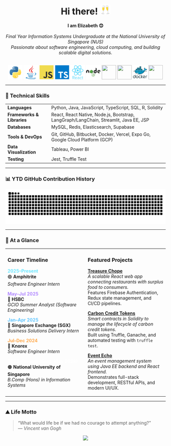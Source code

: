<h1 align="center">Hi there! <img src="assets/clinking-glasses_1f942.gif" alt="👋" width="32" height="32"></h1>

<p align="center">
  <b>I am Elizabeth 😊</b><br><br>
  <i>
    Final Year Information Systems Undergraduate at the National University of Singapore (NUS)<br>
    Passionate about software engineering, cloud computing, and building scalable digital solutions.<br>
  </i><br>
</p>

<p align="center">
  <a href="https://www.python.org/"><img src="https://raw.githubusercontent.com/devicons/devicon/master/icons/python/python-original.svg" width="45" height="45"/></a>
  <a href="https://www.java.com"><img src="https://raw.githubusercontent.com/devicons/devicon/master/icons/java/java-original.svg" width="45" height="45"/></a>
  <a href="https://developer.mozilla.org/en-US/docs/Web/JavaScript"><img src="https://raw.githubusercontent.com/devicons/devicon/master/icons/javascript/javascript-original.svg" width="45" height="45"/></a>
  <a href="https://www.typescriptlang.org/"><img src="https://raw.githubusercontent.com/devicons/devicon/master/icons/typescript/typescript-original.svg" width="45" height="45"/></a>
  <a href="https://reactjs.org/"><img src="https://raw.githubusercontent.com/devicons/devicon/master/icons/react/react-original-wordmark.svg" width="45" height="45"/></a>
  <a href="https://nodejs.org/"><img src="https://raw.githubusercontent.com/devicons/devicon/master/icons/nodejs/nodejs-original-wordmark.svg" width="45" height="45"/></a>
  <a href="https://firebase.google.com/"><img src="https://www.vectorlogo.zone/logos/firebase/firebase-icon.svg" width="45" height="45"/></a>
  <a href="https://cloud.google.com/"><img src="https://www.vectorlogo.zone/logos/google_cloud/google_cloud-icon.svg" width="45" height="45"/></a>
  <a href="https://www.docker.com/"><img src="https://raw.githubusercontent.com/devicons/devicon/master/icons/docker/docker-original-wordmark.svg" width="45" height="45"/></a>
  <a href="https://git-scm.com/"><img src="https://www.vectorlogo.zone/logos/git-scm/git-scm-icon.svg" width="45" height="45"/></a>
</p>

---

### 🧠 Technical Skills

<table align="center">
  <tr>
    <td><b>Languages</b></td>
    <td>Python, Java, JavaScript, TypeScript, SQL, R, Solidity</td>
  </tr>
  <tr>
    <td><b>Frameworks & Libraries</b></td>
    <td>React, React Native, Node.js, Bootstrap, LangGraph/LangChain, Streamlit, Java EE, JSP</td>
  </tr>
  <tr>
    <td><b>Databases</b></td>
    <td>MySQL, Redis, Elasticsearch, Supabase</td>
  </tr>
  <tr>
    <td><b>Tools & DevOps</b></td>
    <td>Git, GitHub, Bitbucket, Docker, Vercel, Expo Go, Google Cloud Platform (GCP)</td>
  </tr>
  <tr>
    <td><b>Data Visualization</b></td>
    <td>Tableau, Power BI</td>
  </tr>
  <tr>
    <td><b>Testing</b></td>
    <td>Jest, Truffle Test</td>
  </tr>
</table>


---

### 📊 YTD GitHub Contribution History

![Snake animation](https://github.com/elizabethrakhibaby/elizabethrakhibaby/blob/output/github-contribution-grid-snake.svg)

<!-- Add one blank line before and after HTML tables to ensure rendering -->
---
### 🎯 At a Glance

<table>
<tr>
<td width="50%" valign="top">

<h3>Career Timeline</h3>

<p><b style="color:#6be6ff;">2025–Present</b><br>🟢 <b>Amphitrite</b><br><i>Software Engineer Intern</i></p>
<p><b style="color:#b088ff;">May–Jul 2025</b><br>🔵 <b>HSBC</b><br><i>GCIO Summer Analyst (Software Engineering)</i></p>
<p><b style="color:#62c6ff;">Jan–Apr 2025</b><br>🔵 <b>Singapore Exchange (SGX)</b><br><i>Business Solutions Delivery Intern</i></p>
<p><b style="color:#ffaa4f;">Jul–Dec 2024</b><br>🔵 <b>Knorex</b><br><i>Software Engineer Intern</i></p>
<p><b style="color:#ffffff;">2022–Present (Grad. May 2026) </b><br>🟠 <b>National University of Singapore</b><br><i>B.Comp (Hons) in Information Systems</i></p>

</td>
<td width="50%" valign="top">

<h3>Featured Projects</h3>

<p>
<b><a href="https://treasure-chope.firebaseapp.com/" target="_blank">Treasure Chope</a></b><br>
<i>A scalable React web app connecting restaurants with surplus food to consumers.</i><br>
Features Firebase Authentication, Redux state management, and CI/CD pipelines.
</p>

<p>
<b><a href="https://github.com/elizabethrakhibaby/CarbonCreditTokens" target="_blank">Carbon Credit Tokens</a></b><br>
<i>Smart contracts in Solidity to manage the lifecycle of carbon credit tokens.</i><br>
Built using Truffle, Ganache, and automated testing with <code>truffle test</code>.
</p>

<p>
<b><a href="https://github.com/elizabethrakhibaby/EventEcho" target="_blank">Event Echo</a></b><br>
<i>An event management system using Java EE backend and React frontend.</i><br>
Demonstrates full-stack development, RESTful APIs, and modern UI/UX.
</p>

</td>
</tr>
</table>


---

### ⛰️ Life Motto
> “What would life be if we had no courage to attempt anything?”  
> — *Vincent van Gogh*

<p align="center">
  <img src="https://komarev.com/ghpvc/?username=elizabethrakhibaby&color=blue&style=flat" />
</p>



